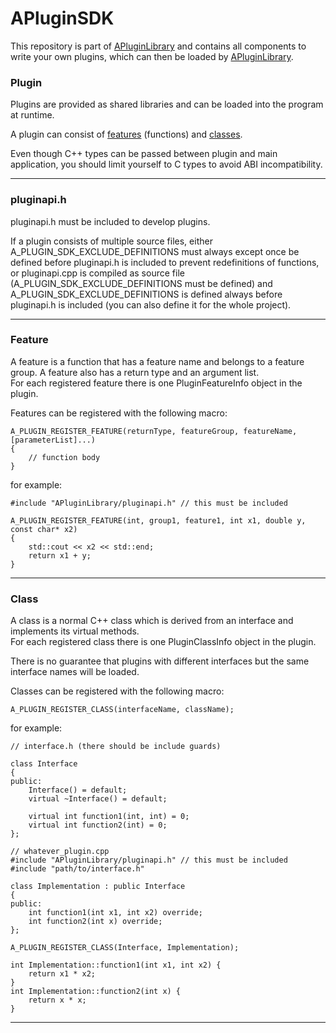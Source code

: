 # APluginSDK
This repository is part of [APluginLibrary](https://github.com/Alex2804/APluginLibrary) and contains all components
to write your own plugins, which can then be loaded by [APluginLibrary](https://github.com/Alex2804/APluginLibrary).

### <a name="Plugin">Plugin</a>
Plugins are provided as shared libraries and can be loaded into the program at runtime.

A plugin can consist of [features](#Feature) (functions) and [classes](#Class).

Even though C++ types can be passed between plugin and main application, you should limit yourself to C types to avoid
ABI incompatibility.

---
### pluginapi.h
pluginapi.h must be included to develop plugins.

If a plugin consists of multiple source files, either A_PLUGIN_SDK_EXCLUDE_DEFINITIONS must always except once be
defined before pluginapi.h is included to prevent redefinitions of functions, or pluginapi.cpp is compiled as source
file (A_PLUGIN_SDK_EXCLUDE_DEFINITIONS must be defined) and A_PLUGIN_SDK_EXCLUDE_DEFINITIONS is defined always before
pluginapi.h is included (you can also define it for the whole project).


---
### <a name="Feature">Feature</a>
A feature is a function that has a feature name and belongs to a feature group. A feature also has a return type
and an argument list.  
For each registered feature there is one PluginFeatureInfo object in the plugin.

Features can be registered with the following macro:

    A_PLUGIN_REGISTER_FEATURE(returnType, featureGroup, featureName, [parameterList]...)
    {
        // function body
    }

for example:

    #include "APluginLibrary/pluginapi.h" // this must be included
    
    A_PLUGIN_REGISTER_FEATURE(int, group1, feature1, int x1, double y, const char* x2)
    {
        std::cout << x2 << std::end;
        return x1 + y;
    }
---
### <a name="Class">Class</a>
A class is a normal C++ class which is derived from an interface and implements its virtual methods.  
For each registered class there is one PluginClassInfo object in the plugin.

There is no guarantee that plugins with different interfaces but the same interface names will be loaded.

Classes can be registered with the following macro:

    A_PLUGIN_REGISTER_CLASS(interfaceName, className);
    
for example:
    
    // interface.h (there should be include guards)
    
    class Interface
    {
    public:
        Interface() = default;
        virtual ~Interface() = default;
    
        virtual int function1(int, int) = 0;
        virtual int function2(int) = 0;
    };
<!-- tsk -->
    // whatever_plugin.cpp
    #include "APluginLibrary/pluginapi.h" // this must be included
    #include "path/to/interface.h"
    
    class Implementation : public Interface
    {
    public:
        int function1(int x1, int x2) override;
        int function2(int x) override;
    };
    
    A_PLUGIN_REGISTER_CLASS(Interface, Implementation);
    
    int Implementation::function1(int x1, int x2) {
        return x1 * x2;
    }
    int Implementation::function2(int x) {
        return x * x;
    }
---
